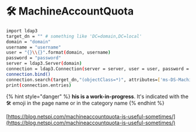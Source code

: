 # 🛠️ MachineAccountQuota





```bash
import ldap3
target_dn = "" # something like 'DC=domain,DC=local'
domain = "domain"
username = "username"
user = "{}\\{}".format(domain, username)
password = "password"
server = ldap3.Server(domain)
connection = ldap3.Connection(server = server, user = user, password = password, authentication = NTLM)
connection.bind()
connection.search(target_dn,"(objectClass=*)", attributes=['ms-DS-MachineAccountQuota'])
print(connection.entries)
```

{% hint style="danger" %}
**his is a work-in-progress**. It's indicated with the 🛠️ emoji in the page name or in the category name
{% endhint %}

[https://blog.netspi.com/machineaccountquota-is-useful-sometimes/](https://blog.netspi.com/machineaccountquota-is-useful-sometimes/)

